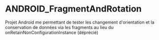 ANDROID_FragmentAndRotation
===========================

Projet Android me permettant de tester les changement d'orientation et la conservation de données via les fragments au lieu du onRetainNonConfigurationInstance (déprécié)